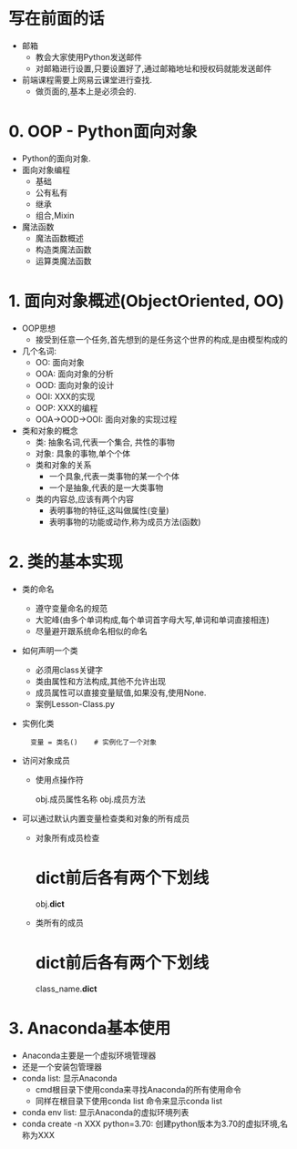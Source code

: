 # 写在前面的话
- 邮箱
    - 教会大家使用Python发送邮件
    - 对邮箱进行设置,只要设置好了,通过邮箱地址和授权码就能发送邮件
- 前端课程需要上网易云课堂进行查找.
    - 做页面的,基本上是必须会的.
    
# 0. OOP - Python面向对象
- Python的面向对象.
- 面向对象编程
    - 基础
    - 公有私有
    - 继承
    - 组合,Mixin
- 魔法函数
    - 魔法函数概述
    - 构造类魔法函数
    - 运算类魔法函数
    
# 1. 面向对象概述(ObjectOriented, OO)
- OOP思想
    - 接受到任意一个任务,首先想到的是任务这个世界的构成,是由模型构成的
- 几个名词:
    - OO: 面向对象
    - OOA: 面向对象的分析
    - OOD: 面向对象的设计
    - OOI: XXX的实现
    - OOP: XXX的编程
    - OOA->OOD->OOI: 面向对象的实现过程
- 类和对象的概念
    - 类: 抽象名词,代表一个集合, 共性的事物
    - 对象: 具象的事物,单个个体
    - 类和对象的关系
        - 一个具象,代表一类事物的某一个个体
        - 一个是抽象,代表的是一大类事物
    - 类的内容总,应该有两个内容
        - 表明事物的特征,这叫做属性(变量)
        - 表明事物的功能或动作,称为成员方法(函数)

#  2. 类的基本实现
- 类的命名
    - 遵守变量命名的规范
    - 大驼峰(由多个单词构成,每个单词首字母大写,单词和单词直接相连)
    - 尽量避开跟系统命名相似的命名
- 如何声明一个类
    - 必须用class关键字
    - 类由属性和方法构成,其他不允许出现
    - 成员属性可以直接变量赋值,如果没有,使用None.
    - 案例Lesson-Class.py
- 实例化类

        变量 = 类名()    # 实例化了一个对象
 - 访问对象成员
    - 使用点操作符
    
        obj.成员属性名称
        obj.成员方法
- 可以通过默认内置变量检查类和对象的所有成员
    - 对象所有成员检查
        
        # dict前后各有两个下划线
        obj.__dict__
    
    - 类所有的成员
    
        # dict前后各有两个下划线
        class_name.__dict__
    
# 3. Anaconda基本使用
- Anaconda主要是一个虚拟环境管理器
- 还是一个安装包管理器
- conda list: 显示Anaconda      
    - cmd根目录下使用conda来寻找Anaconda的所有使用命令
    - 同样在根目录下使用conda list 命令来显示conda list
- conda env list: 显示Anaconda的虚拟环境列表
- conda create -n XXX python=3.70: 创建python版本为3.70的虚拟环境,名称为XXX